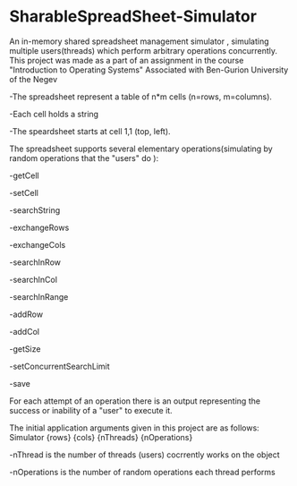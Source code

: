 # SharableSpreadSheet-Simulator

An in-memory shared spreadsheet management simulator , simulating multiple users(threads) which perform arbitrary operations concurrently.
This project was made as a part of an assignment in the course "Introduction to Operating Systems" Associated with Ben-Gurion University of the Negev

-The spreadsheet represent a table of n*m cells (n=rows, m=columns).

-Each cell holds a string 

-The speardsheet starts at cell 1,1 (top, left).

The spreadsheet supports several elementary operations(simulating by random operations that the "users" do ):

-getCell

-setCell

-searchString

-exchangeRows

-exchangeCols

-searchInRow

-searchInCol

-searchInRange

-addRow

-addCol

-getSize

-setConcurrentSearchLimit

-save

For each attempt of an operation there is an output representing the success or inability of a "user" to execute it.

The initial application arguments given in this project are as follows:
Simulator {rows} {cols} {nThreads} {nOperations}

-nThread is the number of threads (users) cocrrently works on the object

-nOperations is the number of random operations each thread performs
